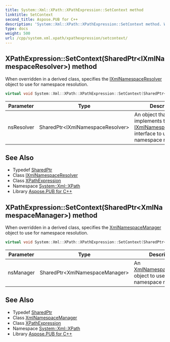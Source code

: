 ```yaml
---
title: System::Xml::XPath::XPathExpression::SetContext method
linktitle: SetContext
second_title: Aspose.PUB for C++
description: 'System::Xml::XPath::XPathExpression::SetContext method. When overridden in a derived class, specifies the IXmlNamespaceResolver object to use for namespace resolution in C++.'
type: docs
weight: 500
url: /cpp/system.xml.xpath/xpathexpression/setcontext/
---
```

## XPathExpression::SetContext(SharedPtr\<IXmlNamespaceResolver\>) method


When overridden in a derived class, specifies the [IXmlNamespaceResolver](../../../system.xml/ixmlnamespaceresolver/) object to use for namespace resolution.

```cpp
virtual void System::Xml::XPath::XPathExpression::SetContext(SharedPtr<IXmlNamespaceResolver> nsResolver)=0
```


| Parameter | Type | Description |
| --- | --- | --- |
| nsResolver | SharedPtr\<IXmlNamespaceResolver\> | An object that implements the [IXmlNamespaceResolver](../../../system.xml/ixmlnamespaceresolver/) interface to use for namespace resolution. |

## See Also

* Typedef [SharedPtr](../../../system/sharedptr/)
* Class [IXmlNamespaceResolver](../../../system.xml/ixmlnamespaceresolver/)
* Class [XPathExpression](../)
* Namespace [System::Xml::XPath](../../)
* Library [Aspose.PUB for C++](../../../)
## XPathExpression::SetContext(SharedPtr\<XmlNamespaceManager\>) method


When overridden in a derived class, specifies the [XmlNamespaceManager](../../../system.xml/xmlnamespacemanager/) object to use for namespace resolution.

```cpp
virtual void System::Xml::XPath::XPathExpression::SetContext(SharedPtr<XmlNamespaceManager> nsManager)=0
```


| Parameter | Type | Description |
| --- | --- | --- |
| nsManager | SharedPtr\<XmlNamespaceManager\> | An [XmlNamespaceManager](../../../system.xml/xmlnamespacemanager/) object to use for namespace resolution. |

## See Also

* Typedef [SharedPtr](../../../system/sharedptr/)
* Class [XmlNamespaceManager](../../../system.xml/xmlnamespacemanager/)
* Class [XPathExpression](../)
* Namespace [System::Xml::XPath](../../)
* Library [Aspose.PUB for C++](../../../)
